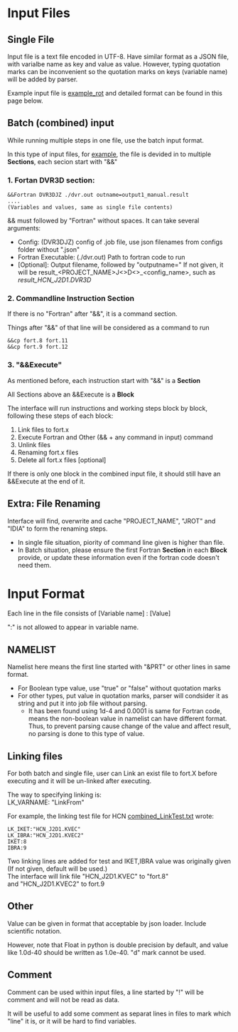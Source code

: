 # Input Files
## Single File
Input file is a text file encoded in UTF-8. Have similar format as a JSON file, with varialbe name as key and value as value. However, typing quotation marks can be inconvenient so the quotation marks on keys (variable name) will be added by parser.

Example input file is [example_rot](example_rot.txt) and detailed format can be found in this page below.

## Batch (combined) input
While running multiple steps in one file, use the batch input format.

In this type of input files, for [example](combined.txt), the file is devided in to multiple **Sections**, each secion start with "&&"

### 1. Fortan DVR3D section:
~~~~
&&Fortran DVR3DJZ ./dvr.out outname=output1_manual.result
....
(Variables and values, same as single file contents)
~~~~

&& must followed by "Fortran" without spaces. It can take several arguments:
 * Config: (DVR3DJZ) config of .job file, use json filenames from configs folder without ".json"
 * Fortran Executable: (./dvr.out) Path to fortran code to run
 * \[Optional\]: Output filename, followed by "outputname=" If not given, it will be result_\<PROJECT_NAME\>J<>D<>_\<config_name\>, such as *result_HCN_J2D1.DVR3D*

### 2. Commandline Instruction Section
If there is no "Fortran" after "&&", it is a command section.

Things after "&&" of that line will be considered as a command to run 

~~~~
&&cp fort.8 fort.11
&&cp fort.9 fort.12
~~~~

### 3. "&&Execute"
As mentioned before, each instruction start with "&&" is a **Section**

All Sections above an &&Execute is a **Block**

The interface will run instructions and working steps block by block, following these steps of each block:
  1. Link files to fort.x
  2. Execute Fortran and Other (&& + any command in input) command
  3. Unlink files
  4. Renaming fort.x files
  5. Delete all fort.x files \[optional\]

If there is only one block in the combined input file, it should still have an &&Execute at the end of it.

## Extra: File Renaming
Interface will find, overwrite and cache "PROJECT_NAME", "JROT" and "IDIA" to form the renaming steps. 
* In single file situation, piority of command line given is higher than file.
* In Batch situation, please ensure the first Fortran **Section** in each **Block** provide, or update these information even if the fortran code doesn't need them.

# Input Format
Each line in the file consists of \[Variable name\] : \[Value\]

":" is not allowed to appear in variable name.
## NAMELIST
Namelist here means the first line started with "&PRT" or other lines in same format.
* For Boolean type value, use "true" or "false" without quotation marks
* For other types, put value in quotation marks, parser will condsider it as string and put it into job file without parsing. 
  * It has been found using 1d-4 and 0.0001 is same for Fortran code, means the non-boolean value in namelist can have different format. Thus, to prevent parsing cause change of the value and affect result, no parsing is done to this type of value.

## Linking files
For both batch and single file, user can Link an exist file to fort.X before executing and it will be un-linked after executing.

The way to specifying linking is:\
LK_VARNAME: "LinkFrom"

For example, the linking test file for HCN [combined_LinkTest.txt](combined_LinkTest.txt) wrote:
~~~~
LK_IKET:"HCN_J2D1.KVEC"
LK_IBRA:"HCN_J2D1.KVEC2"
IKET:8
IBRA:9
~~~~

Two linking lines are added for test and IKET,IBRA value was originally given \
(If not given, default will be used.)\
The interface will link file "HCN_J2D1.KVEC" to "fort.8"\
and "HCN_J2D1.KVEC2" to fort.9

## Other
Value can be given in format that acceptable by json loader. Include scientific notation.

However, note that Float in python is double precision by default, and value like 1.0d-40 should be written as 1.0e-40. "d" mark cannot be used.

## Comment
Comment can be used within input files, a line started by "!" will be comment and will not be read as data.

It will be useful to add some comment as separat lines in files to mark which "line" it is, or it will be hard to find variables.